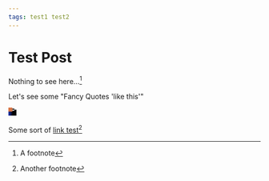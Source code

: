 ```yaml
---
tags: test1 test2
---
```


# Test Post

Nothing to see here...[^1]

Let's see some "Fancy Quotes 'like this'"

[![A test JPEG image][TEST.JPG]][TEST.JPG]

Some sort of [link test][TEST.JPG][^2]

[^1]: A footnote
[^2]: Another footnote

<!-- image links -->
[TEST.JPG]: /blog/assets/images/test-post/test.jpg '"Slow Entry Trampoline"'
